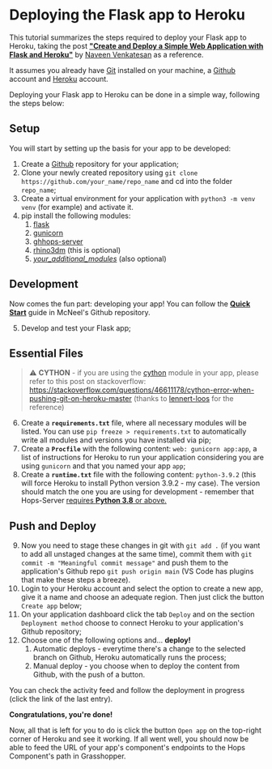 # Deploying the Flask app to Heroku

This tutorial summarizes the steps required to deploy your Flask app to Heroku, taking the post [**"Create and Deploy a Simple Web Application with Flask and Heroku"**](https://towardsdatascience.com/create-and-deploy-a-simple-web-application-with-flask-and-heroku-103d867298eb) by [Naveen Venkatesan](https://naveenvenkatesan.medium.com/?source=post_page-----103d867298eb--------------------------------) as a reference.

It assumes you already have [Git](https://git-scm.com/) installed on your machine, a [Github](https://github.com/) account and [Heroku](https://www.heroku.com/) account.

Deploying your Flask app to Heroku can be done in a simple way, following the steps below:

## Setup

You will start by setting up the basis for your app to be developed:

1. Create a [Github](https://github.com/) repository for your application;
2. Clone your newly created repository using `git clone https://github.com/your_name/repo_name` and cd into the folder `repo_name`;
3. Create a virtual environment for your application with `python3 -m venv venv` (for example) and activate it.
4. pip install the following modules:
   1. [flask](https://palletsprojects.com/p/flask/)
   2. [gunicorn](https://gunicorn.org/)
   3. [ghhops-server](https://github.com/mcneel/compute.rhino3d/tree/master/src/ghhops-server-py)
   4. [rhino3dm](https://www.rhino3d.com/features/rhino3dm/) (this is optional)
   5. [*your_additional_modules*](https://pypi.org/) (also optional)

## Development

Now comes the fun part: developing your app! You can follow the [**Quick Start**](https://github.com/mcneel/compute.rhino3d/tree/master/src/ghhops-server-py#quick-start) guide in McNeel's Github repository.

5. Develop and test your Flask app;

## Essential Files

> :warning: **CYTHON** - if you are using the [cython](https://cython.org/) module in your app, please refer to this post on stackoverflow: <https://stackoverflow.com/questions/46611178/cython-error-when-pushing-git-on-heroku-master> (thanks to [lennert-loos](https://github.com/mcneel/compute.rhino3d/issues/322#issuecomment-809385744) for the reference)

6. Create a **`requirements.txt`** file, where all necessary modules will be listed. You can use `pip freeze > requirements.txt` to automatically write all modules and versions you have installed via pip;
7. Create a **`Procfile`** with the following content: `web: gunicorn app:app`, a list of instructions for Heroku to run your application considering you are using `gunicorn` and that you named your app `app`;
8. Create a **`runtime.txt`** file with the following content: `python-3.9.2` (this will force Heroku to install Python version 3.9.2 - my case). The version should match the one you are using for development - remember that Hops-Server [requires **Python 3.8** or above.](https://discourse.mcneel.com/t/create-cpython-components-using-hops-in-grasshopper/120517)

## Push and Deploy

9. Now you need to stage these changes in git with `git add .` (if you want to add all unstaged changes at the same time), commit them with `git commit -m "Meaningful commit message"` and push them to the application's Github repo `git push origin main` (VS Code has plugins that make these steps a breeze).
10. Login to your Heroku account and select the option to create a new app, give it a name and choose an adequate region. Then just click the button `Create app` below;
11. On your application dashboard click the tab `Deploy` and on the section `Deployment method` choose to connect Heroku to your application's Github repository;
12. Choose one of the following options and... **deploy!**
    1. Automatic deploys - everytime there's a change to the selected branch on Github, Heroku automatically runs the process;
    2. Manual deploy - you choose when to deploy the content from Github, with the push of a button.

You can check the activity feed and follow the deployment in progress (click the link of the last entry).

**Congratulations, you're done!**

Now, all that is left for you to do is click the button `Open app` on the top-right corner of Heroku and see it working. If all went well, you should now be able to feed the URL of your app's component's endpoints to the Hops Component's path in Grasshopper.
